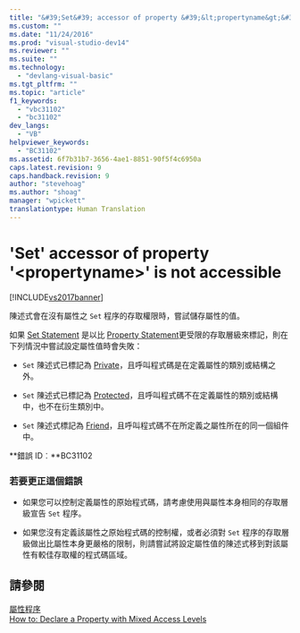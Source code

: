```yaml
---
title: "&#39;Set&#39; accessor of property &#39;&lt;propertyname&gt;&#39; is not accessible | Microsoft Docs"
ms.custom: ""
ms.date: "11/24/2016"
ms.prod: "visual-studio-dev14"
ms.reviewer: ""
ms.suite: ""
ms.technology: 
  - "devlang-visual-basic"
ms.tgt_pltfrm: ""
ms.topic: "article"
f1_keywords: 
  - "vbc31102"
  - "bc31102"
dev_langs: 
  - "VB"
helpviewer_keywords: 
  - "BC31102"
ms.assetid: 6f7b31b7-3656-4ae1-8851-90f5f4c6950a
caps.latest.revision: 9
caps.handback.revision: 9
author: "stevehoag"
ms.author: "shoag"
manager: "wpickett"
translationtype: Human Translation
---
```

# &#39;Set&#39; accessor of property &#39;&lt;propertyname&gt;&#39; is not accessible
[!INCLUDE[vs2017banner](../../../csharp/includes/vs2017banner.md)]

陳述式會在沒有屬性之 `Set` 程序的存取權限時，嘗試儲存屬性的值。  
  
 如果 [Set Statement](../../../visual-basic/language-reference/statements/set-statement.md) 是以比 [Property Statement](../../../visual-basic/language-reference/statements/property-statement.md)更受限的存取層級來標記，則在下列情況中嘗試設定屬性值時會失敗：  
  
-   `Set` 陳述式已標記為 [Private](../../../visual-basic/language-reference/modifiers/private.md)，且呼叫程式碼是在定義屬性的類別或結構之外。  
  
-   `Set` 陳述式已標記為 [Protected](../../../visual-basic/language-reference/modifiers/protected.md)，且呼叫程式碼不在定義屬性的類別或結構中，也不在衍生類別中。  
  
-   `Set` 陳述式標記為 [Friend](../../../visual-basic/language-reference/modifiers/friend.md)，且呼叫程式碼不在所定義之屬性所在的同一個組件中。  
  
 **錯誤 ID︰**BC31102  
  
### 若要更正這個錯誤  
  
-   如果您可以控制定義屬性的原始程式碼，請考慮使用與屬性本身相同的存取層級宣告 `Set` 程序。  
  
-   如果您沒有定義該屬性之原始程式碼的控制權，或者必須對 `Set` 程序的存取層級做出比屬性本身更嚴格的限制，則請嘗試將設定屬性值的陳述式移到對該屬性有較佳存取權的程式碼區域。  
  
## 請參閱  
 [屬性程序](../../../visual-basic/programming-guide/language-features/procedures/property-procedures.md)   
 [How to: Declare a Property with Mixed Access Levels](../../../visual-basic/programming-guide/language-features/procedures/how-to-declare-a-property-with-mixed-access-levels.md)